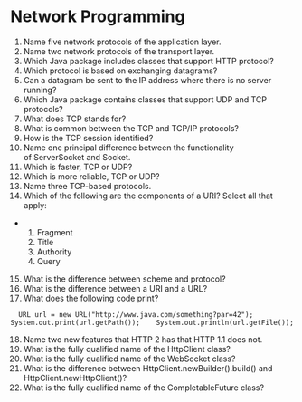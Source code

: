 

Network Programming
===================

1.  Name five network protocols of the application layer. 
2.  Name two network protocols of the transport layer.
3.  Which Java package includes classes that support HTTP protocol?
4.  Which protocol is based on exchanging datagrams?
5.  Can a datagram be sent to the IP address where there is no server
    running?
6.  Which Java package contains classes that support UDP and TCP
    protocols?
7.  What does TCP stands for?
8.  What is common between the TCP and TCP/IP protocols?
9.  How is the TCP session identified?
10. Name one principal difference between the functionality
    of ServerSocket and Socket.
11. Which is faster, TCP or UDP?
12. Which is more reliable, TCP or UDP?
13. Name three TCP-based protocols.
14. Which of the following are the components of a URI? Select all that
    apply:

-   1.  Fragment
    2.  Title
    3.  Authority
    4.  Query

15. What is the difference between scheme and protocol?
16. What is the difference between a URI and a URL?
17. What does the following code print?

```
  URL url = new URL("http://www.java.com/something?par=42");  System.out.print(url.getPath());    System.out.println(url.getFile());   
```

18. Name two new features that HTTP 2 has that HTTP 1.1 does not.
19. What is the fully qualified name of the HttpClient class?
20. What is the fully qualified name of the WebSocket class?
21. What is the difference between HttpClient.newBuilder().build() and
    HttpClient.newHttpClient()?
22. What is the fully qualified name of the CompletableFuture class?

